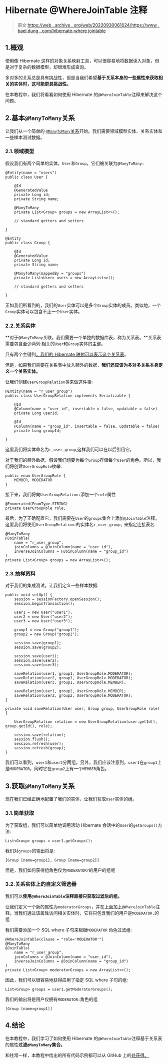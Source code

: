 # Hibernate @WhereJoinTable 注释

> 原文:[https://web . archive . org/web/20220930061024/https://www . bael dung . com/hibernate-where jointable](https://web.archive.org/web/20220930061024/https://www.baeldung.com/hibernate-wherejointable)

## 1.概观

使用像 Hibernate 这样的对象关系映射工具，可以很容易地将数据读入对象，但是对于复杂的数据模型，却很难形成查询。

多对多的关系总是具有挑战性，但是当我们希望**基于关系本身的一些属性来获取相关的实体时，这可能更具挑战性。**

在本教程中，我们将看看如何使用 Hibernate 的`@WhereJoinTable`注释来解决这个问题。

## 2.基本`@ManyToMany`关系

让我们从一个简单的 [`@ManyToMany`关系](/web/20221128035425/https://www.baeldung.com/jpa-many-to-many)开始。我们需要领域模型实体、关系实体和一些样本测试数据。

### 2.1.领域模型

假设我们有两个简单的实体，`User`和`Group`，它们被关联为`@ManyToMany:`

```
@Entity(name = "users")
public class User {

    @Id
    @GeneratedValue
    private Long id;
    private String name;

    @ManyToMany
    private List<Group> groups = new ArrayList<>();

    // standard getters and setters

} 
```

```
@Entity
public class Group {

    @Id
    @GeneratedValue
    private Long id;
    private String name;

    @ManyToMany(mappedBy = "groups")
    private List<User> users = new ArrayList<>();

    // standard getters and setters

} 
```

正如我们所看到的，我们的`User`实体可以是多个`Group`实体的成员。类似地，一个`Group`实体可以包含不止一个`User`实体。

### 2.2.关系实体

**对于`@ManyToMany`关联，我们需要一个单独的数据库表，称为关系表。**关系表需要包含至少两列:相关的`User`和`Group`实体的主键。

只有两个主键列[，我们的 Hibernate 映射可以表示这个关系表](/web/20221128035425/https://www.baeldung.com/hibernate-many-to-many)。

但是，如果我们需要在关系表中放入额外的数据，**我们还应该为多对多关系本身定义一个关系实体。**

让我们创建`UserGroupRelation`类来做这件事:

```
@Entity(name = "r_user_group")
public class UserGroupRelation implements Serializable {

    @Id
    @Column(name = "user_id", insertable = false, updatable = false)
    private Long userId;

    @Id
    @Column(name = "group_id", insertable = false, updatable = false)
    private Long groupId;

} 
```

这里我们将实体命名为`r_user_group`,这样我们可以在以后引用它。

对于我们的额外数据，假设我们想要为每个`Group`存储每个`User`的角色。所以，我们将创建`UserGroupRole`枚举:

```
public enum UserGroupRole {
    MEMBER, MODERATOR
} 
```

接下来，我们将向`UserGroupRelation:`添加一个`role`属性

```
@Enumerated(EnumType.STRING)
private UserGroupRole role; 
```

最后，为了正确配置它，我们需要在`User`的`groups`集合上添加`@JoinTable`注释。这里我们将使用`UserGroupRelation:`的实体名`r_user_group,` 来指定连接表名

```
@ManyToMany
@JoinTable(
    name = "r_user_group",
    joinColumns = @JoinColumn(name = "user_id"),
    inverseJoinColumns = @JoinColumn(name = "group_id")
)
private List<Group> groups = new ArrayList<>(); 
```

### 2.3.抽样资料

对于我们的集成测试，让我们定义一些样本数据:

```
public void setUp() {
    session = sessionFactory.openSession();
    session.beginTransaction();

    user1 = new User("user1");
    user2 = new User("user2");
    user3 = new User("user3");

    group1 = new Group("group1");
    group2 = new Group("group2");

    session.save(group1);
    session.save(group2);

    session.save(user1);
    session.save(user2);
    session.save(user3);

    saveRelation(user1, group1, UserGroupRole.MODERATOR);
    saveRelation(user2, group1, UserGroupRole.MODERATOR);
    saveRelation(user3, group1, UserGroupRole.MEMBER);

    saveRelation(user1, group2, UserGroupRole.MEMBER);
    saveRelation(user2, group2, UserGroupRole.MODERATOR);
}

private void saveRelation(User user, Group group, UserGroupRole role) {

    UserGroupRelation relation = new UserGroupRelation(user.getId(), group.getId(), role);

    session.save(relation);
    session.flush();
    session.refresh(user);
    session.refresh(group);
}
```

我们可以看到，`user1`和`user2`分两组。另外，我们应该注意到，`user1`在`group1`上是`MODERATOR`，同时它在`group2`上有一个`MEMBER`角色。

## 3.获取`@ManyToMany`关系

现在我们已经正确地配置了我们的实体，让我们获取`User`实体的组。

### 3.1.简单获取

为了获取组，我们可以简单地调用活动 Hibernate 会话中的`User`的`getGroups()`方法:

```
List<Group> groups = user1.getGroups(); 
```

我们对`groups`的输出将是:

```
[Group [name=group1], Group [name=group2]] 
```

但是，我们如何获得组角色仅为`MODERATOR?`的用户的组呢

### 3.2.关系实体上的自定义筛选器

我们可以**使用`@WhereJoinTable`注释直接只获取过滤后的组。**

让我们定义一个新的属性为`moderatorGroups`，并在上面加上`@WhereJoinTable`注释。当我们通过该属性访问相关实体时，它将只包含我们的用户是`MODERATOR.`的组

我们需要添加一个 SQL where 子句来根据`MODERATOR` 角色过滤组:

```
@WhereJoinTable(clause = "role='MODERATOR'")
@ManyToMany
@JoinTable(
    name = "r_user_group",
    joinColumns = @JoinColumn(name = "user_id"),
    inverseJoinColumns = @JoinColumn(name = "group_id")
)
private List<Group> moderatorGroups = new ArrayList<>(); 
```

因此，我们可以很容易地获得应用了指定 SQL where 子句的组:

```
List<Group> groups = user1.getModeratorGroups(); 
```

我们的输出将是用户仅拥有`MODERATOR:`角色的组

```
[Group [name=group1]] 
```

## 4.结论

在本教程中，我们学习了如何使用 Hibernate 的`@WhereJoinTable`注释基于关系表的属性**过滤`@ManyToMany`集合。**

和往常一样，本教程中给出的所有代码示例都可以从 GitHub 上的[处获得。](https://web.archive.org/web/20221128035425/https://github.com/eugenp/tutorials/tree/master/persistence-modules/hibernate-annotations)